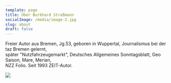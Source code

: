 ```yaml
---
template: page
title: Über Burkhard Straßmann
socialImage: /media/image-2.jpg
slug: about
draft: false
---
```

Freier Autor aus Bremen, Jg.53, geboren in Wuppertal, Journalismus bei der taz Bremen gelernt, \
später "Nutzfahrzeugemarkt", Deutsches Allgemeines Sonntagsblatt, Geo Saison, Mare, Merian, \
NZZ Folio. Seit 1993 ZEIT-Autor.

![](/media/movable-type.jpg)